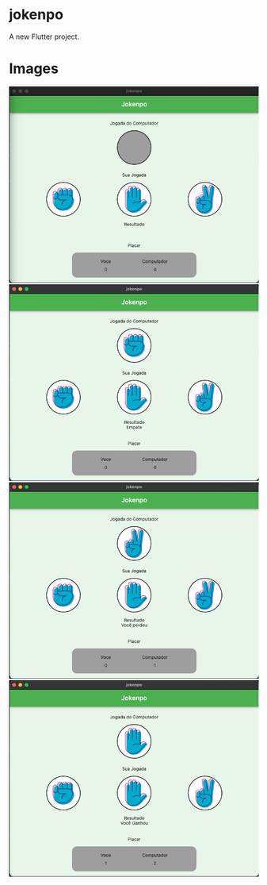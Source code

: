 # jokenpo

A new Flutter project.

# Images

![Screenshot01](assets/Screenshot01.png)
![Screenshot02](assets/Screenshot02.png)
![Screenshot03](assets/Screenshot03.png)
![Screenshot04](assets/Screenshot04.png)
